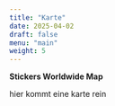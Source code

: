```yaml
---
title: "Karte"
date: 2025-04-02
draft: false
menu: "main"
weight: 5
---
```



**Stickers Worldwide Map**

hier kommt eine karte rein
